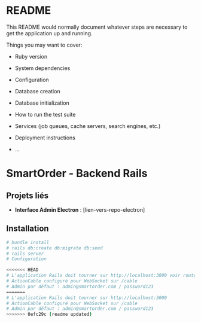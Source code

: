# README

This README would normally document whatever steps are necessary to get the
application up and running.

Things you may want to cover:

* Ruby version

* System dependencies

* Configuration

* Database creation

* Database initialization

* How to run the test suite

* Services (job queues, cache servers, search engines, etc.)

* Deployment instructions

* ...
# SmartOrder - Backend Rails

## Projets liés
- **Interface Admin Electron** : [lien-vers-repo-electron]

## Installation
```bash
# bundle install
# rails db:create db:migrate db:seed
# rails server
# Configuration

<<<<<<< HEAD
# L'application Rails doit tourner sur http://localhost:3000 voir routes.rb
# ActionCable configuré pour WebSocket sur /cable
# Admin par défaut : admin@smartorder.com / password123
=======
# L'application Rails doit tourner sur http://localhost:3000
# ActionCable configuré pour WebSocket sur /cable
# Admin par défaut : admin@smartorder.com / password123
>>>>>>> 0efc29c (readme updated)

